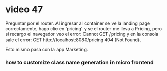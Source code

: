 # video 47
Preguntar por el router. Al ingresar al container se ve la landing page correctamente, hago clic en 'pricing' y se el router me lleva a Pricing, pero si recargo el navegador veo el error: Cannot GET /pricing y en la consola sale el error: GET http://localhost:8080/pricing 404 (Not Found).

Esto mismo pasa con la app Marketing.


### how to customize class name generation in micro frontend